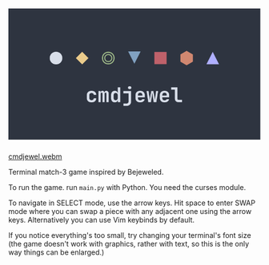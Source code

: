 ![cmdjewel](logo.svg)
========

[cmdjewel.webm](https://github.com/pastthepixels/cmdjewel/assets/52388215/7d66040f-5730-4c83-a68f-218b78081a37)

Terminal match-3 game inspired by Bejeweled.

To run the game. run `main.py` with Python. You need the curses module.

To navigate in SELECT mode, use the arrow keys. Hit space to enter SWAP mode where you can swap a piece with any adjacent
one using the arrow keys. Alternatively you can use Vim keybinds by default.

If you notice everything's too small, try changing your terminal's font size (the game doesn't work with graphics, rather with text, so this is the only way things can be enlarged.)
